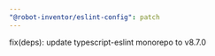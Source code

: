```yaml
---
"@robot-inventor/eslint-config": patch
---
```


fix(deps): update typescript-eslint monorepo to v8.7.0
